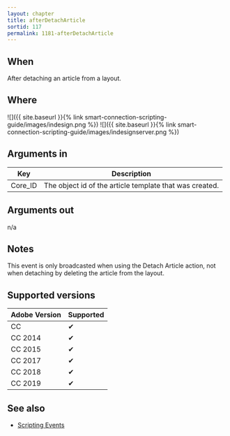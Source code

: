 ```yaml
---
layout: chapter
title: afterDetachArticle
sortid: 117
permalink: 1181-afterDetachArticle
---
```


## When

After detaching an article from a layout.

## Where

![]({{ site.baseurl }}{% link smart-connection-scripting-guide/images/indesign.png %}) ![]({{ site.baseurl }}{% link smart-connection-scripting-guide/images/indesignserver.png %})

## Arguments in

|Key |Description|
|----|-----------|
|Core_ID |The object id of the article template that was created.|

## Arguments out

n/a

## Notes

This event is only broadcasted when using the Detach Article action, not when detaching by deleting the
article from the layout.

## Supported versions

| Adobe Version | Supported |
|---------------|-----------|
| CC            | ✔         |
| CC 2014       | ✔         |
| CC 2015       | ✔         |
| CC 2017       | ✔         |
| CC 2018       | ✔         |
| CC 2019       | ✔         |

## See also

* [Scripting Events](../../ScriptingEvents/index.md)